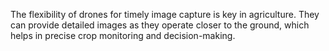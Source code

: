 The flexibility of drones for timely image capture is key in agriculture. They can provide detailed images as they operate closer to the ground, which helps in precise crop monitoring and decision-making.
